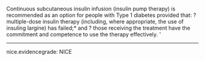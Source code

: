 Continuous subcutaneous insulin infusion (insulin pump therapy) is recommended as an option for people with Type 1 diabetes provided that:
? multiple-dose insulin therapy (including, where appropriate, the use of insuling largine) has failed;* and
? those receiving the treatment have the commitment and competence to use the therapy effectively.
'

---
 nice.evidencegrade: NICE
